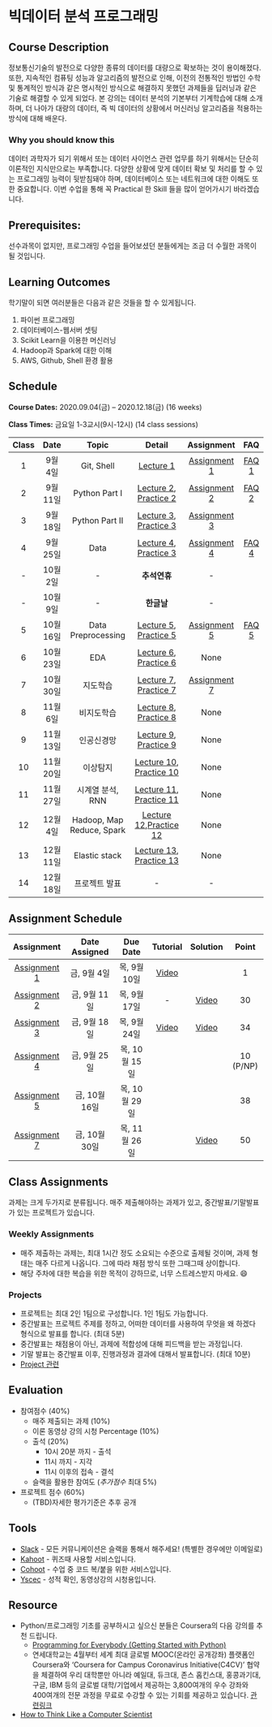 # 빅데이터 분석 프로그래밍


## Course Description

정보통신기술의 발전으로 다양한 종류의 데이터를 대량으로 확보하는 것이 용이해졌다. 또한, 지속적인 컴퓨팅 성능과 알고리즘의 발전으로 인해, 이전의 전통적인 방법인 수학 및 통계적인 방식과 같은 명시적인 방식으로 해결하지 못했던 과제들을 딥러닝과 같은 기술로 해결할 수 있게 되었다. 본 강의는 데이터 분석의 기본부터 기계학습에 대해 소개하며, 더 나아가 대량의 데이터, 즉 빅 데이터의 상황에서 머신러닝 알고리즘을 적용하는 방식에 대해 배운다.


### Why you should know this

데이터 과학자가 되기 위해서 또는 데이터 사이언스 관련 업무를 하기 위해서는 단순히 이론적인 지식만으로는 부족합니다. 다양한 상황에 맞게 데이터 확보 및 처리를 할 수 있는 프로그래밍 능력이 뒷받침돼야 하며, 데이터베이스 또는 네트워크에 대한 이해도 또한 중요합니다. 이번 수업을 통해 꼭 Practical 한 Skill 들을 많이 얻어가시기 바라겠습니다.

## Prerequisites:  
선수과목이 없지만, 프로그래밍 수업을 들어보셨던 분들에게는 조금 더 수월한 과목이 될 것입니다.

## Learning Outcomes

학기말이 되면 여러분들은 다음과 같은 것들을 할 수 있게됩니다.

1. 파이썬 프로그래밍
1. 데이터베이스-웹서버 셋팅
1. Scikit Learn을 이용한 머신러닝
1. Hadoop과 Spark에 대한 이해
1. AWS, Github, Shell 환경 활용

## Schedule

**Course Dates:** 2020.09.04(금) – 2020.12.18(금) (16 weeks)

**Class Times:** 금요일 1-3교시(9시-12시) (14 class sessions)

| Class |          Date          |  Topic  |        Detail      |        Assignment         | FAQ |
|:-----:|:----------------------:|:-------:|:------------------:|:-------------------------:|:---:|
|  1 |  9월 4일                | Git, Shell | [Lecture 1] | [Assignment 1] | [FAQ 1]|
|  2 |  9월 11일               | Python Part I | [Lecture 2], [Practice 2] |  [Assignment 2] | [FAQ 2]|
|  3 |  9월 18일               | Python Part II | [Lecture 3], [Practice 3] | [Assignment 3]  ||
|  4 |  9월 25일               | Data | [Lecture 4], [Practice 3] | [Assignment 4] | [FAQ 4] |
|  - |  10월 2일               | - |**추석연휴** | - ||
|  - |  10월 9일               | - |**한글날** | - ||
|  5 |  10월 16일              | Data Preprocessing | [Lecture 5], [Practice 5] | [Assignment 5] | [FAQ 5]|
|  6 |  10월 23일              | EDA | [Lecture 6], [Practice 6] | None ||
|  7 |  10월 30일              | 지도학습 | [Lecture 7], [Practice 7] | [Assignment 7] ||
|  8 |  11월 6일               | 비지도학습 | [Lecture 8], [Practice 8] | None ||
|  9 |  11월 13일              | 인공신경망 | [Lecture 9], [Practice 9] | None ||
|  10 |  11월 20일             | 이상탐지 | [Lecture 10], [Practice 10] | None ||
|  11 |  11월 27일             | 시계열 분석, RNN | [Lecture 11], [Practice 11] | None ||
|  12 |  12월 4일              | Hadoop, Map Reduce, Spark | [Lecture 12],[Practice 12]  | None ||
|  13 |  12월 11일             | Elastic stack | [Lecture 13], [Practice 13] | None ||
|  14 |  12월 18일             | 프로젝트 발표 | - | - ||





[Lecture 1]: lecture/week-01
[Lecture 2]: lecture/week-02
[Lecture 3]: lecture/week-03
[Lecture 4]: lecture/week-04
[Lecture 5]: lecture/week-05
[Lecture 6]: lecture/week-06
[Lecture 7]: lecture/week-07
[Lecture 8]: lecture/week-08
[Lecture 9]: lecture/week-09
[Lecture 10]: lecture/week-10
[Lecture 11]: lecture/week-11
[Lecture 12]: lecture/week-12
[Lecture 13]: lecture/week-13
[Lecture 14]: lecture/week-14

[Assignment 1]: assignment/week-01
[Assignment 2]: assignment/week-02
[Assignment 3]: assignment/week-03
[Assignment 4]: assignment/week-04
[Assignment 5]: assignment/week-05
[Assignment 7]: assignment/week-07


[Practice 2]: practice/week-02
[Practice 3]: practice/week-03
[Practice 4]: practice/week-04
[Practice 5]: practice/week-05
[Practice 6]: practice/week-06
[Practice 7]: practice/week-07
[Practice 8]: practice/week-08
[Practice 9]: practice/week-09
[Practice 10]: practice/week-10
[Practice 11]: practice/week-11
[Practice 12]: practice/week-12
[Practice 13]: practice/week-13

[FAQ 1]: FAQ.md#week-01
[FAQ 2]: FAQ.md#week-02
[FAQ 4]: FAQ.md#week-04
[FAQ 5]: FAQ.md#week-05

## Assignment Schedule 


|                        Assignment                         | Date Assigned |   Due Date   | Tutorial | Solution | Point |
|:---------------------------------------------------------:|:-------------:|:------------:|:------------:|:------------:|:------------:|
| [Assignment 1]                      |  금, 9월 4일  |  목, 9월 10일 | [Video](https://www.loom.com/share/936a6a621d9b4e01813143d4df7bf2ba) | | 1 |
| [Assignment 2]                      |  금, 9월 11일  |  목, 9월 17일 | - | [Video](https://www.loom.com/share/28ee806167b24992bf682d340fee5d70) | 30 |
| [Assignment 3]                      |  금, 9월 18일  |  목, 9월 24일 | [Video](https://www.loom.com/share/994e8f9503c643629bd6fb67f727cac1) |[Video](https://www.loom.com/share/fb6ec04c9df24a6ead6fcbacf10c752b) | 34 |
| [Assignment 4]                      |  금, 9월 25일  |  목, 10월 15일 |  |  | 10 (P/NP) |
| [Assignment 5]                      |  금, 10월 16일  |  목, 10월 29일 |  |  | 38 |
| [Assignment 7]                      |  금, 10월 30일  |  목, 11월 26일 |  | [Video](https://www.loom.com/share/5cfee30523324ab19e42bd05737b52d4) | 50 |




## Class Assignments

과제는 크게 두가지로 분류됩니다. 매주 제출해야하는 과제가 있고, 중간발표/기말발표가 있는 프로젝트가 있습니다.

### Weekly Assignments

- 매주 제출하는 과제는, 최대 1시간 정도 소요되는 수준으로 출제될 것이며, 과제 형태는 매주 다르게 나옵니다. 그에 따라 채점 방식 또한 그때그때 상이합니다.
- 해당 주차에 대한 복습을 위한 목적이 강하므로, 너무 스트레스받지 마세요. :smile:

### Projects
- 프로젝트는 최대 2인 1팀으로 구성합니다. 1인 1팀도 가능합니다. 
- 중간발표는 프로젝트 주제를 정하고, 어떠한 데이터를 사용하여 무엇을 왜 하겠다 형식으로 발표를 합니다. (최대 5분) 
- 중간발표는 채점용이 아닌, 과제에 적합성에 대해 피드백을 받는 과정입니다. 
- 기말 발표는 중간발표 이후, 진행과정과 결과에 대해서 발표합니다. (최대 10분)
- [Project 관련](https://github.com/yonsei-gsi-bigdata-2020-fall/Main/tree/master/project)

## Evaluation


- 참여점수 (40%)
    - 매주 제출되는 과제 (10%)
    - 이론 동영상 강의 시청 Percentage (10%)
    - 출석 (20%) 
        - 10시 20분 까지 - 출석
        - 11시 까지 - 지각
        - 11시 이후의 접속 - 결석
    - 슬랙을 활용한 참여도 (*추가점수* 최대 5%)
- 프로젝트 점수 (60%)
    - (TBD)자세한 평가기준은 추후 공개

## Tools

- [Slack](https://gsi7564-012020-fall.slack.com/) - 모든 커뮤니케이션은 슬랙을 통해서 해주세요! (특별한 경우에만 이메일로)
- [Kahoot](https://kahoot.it) - 퀴즈때 사용할 서비스입니다.
- [Cohoot](https://cohoot.link) - 수업 중 코드 복/붙을 위한 서비스입니다.
- [Yscec](https://yscec.yonsei.ac.kr/course/view.php?id=171952) - 성적 확인, 동영상강의 시청용입니다.

## Resource
- Python/프로그래밍 기초를 공부하시고 싶으신 분들은 Coursera의 다음 강의를 추천 드립니다.
    - [Programming for Everybody (Getting Started with Python)](https://www.coursera.org/learn/python)
    - 연세대학교는 4월부터 세계 최대 글로벌 MOOC(온라인 공개강좌) 플랫폼인 Coursera와 ‘Coursera for Campus Coronavirus Initiative(C4CV)’ 협약을 체결하여 우리 대학뿐만 아니라 예일대, 듀크대, 존스 홉킨스대, 홍콩과기대, 구글, IBM 등의 글로벌 대학/기업에서 제공하는 3,800여개의 우수 강좌와 400여개의 전문 과정을 무료로 수강할 수 있는 기회를 제공하고 있습니다. [관련링크](https://yscec.yonsei.ac.kr/local/jinoboard/detail.php?id=32212)
- [How to Think Like a Computer Scientist](https://openbookproject.net/thinkcs/python/english3e/index.html)

